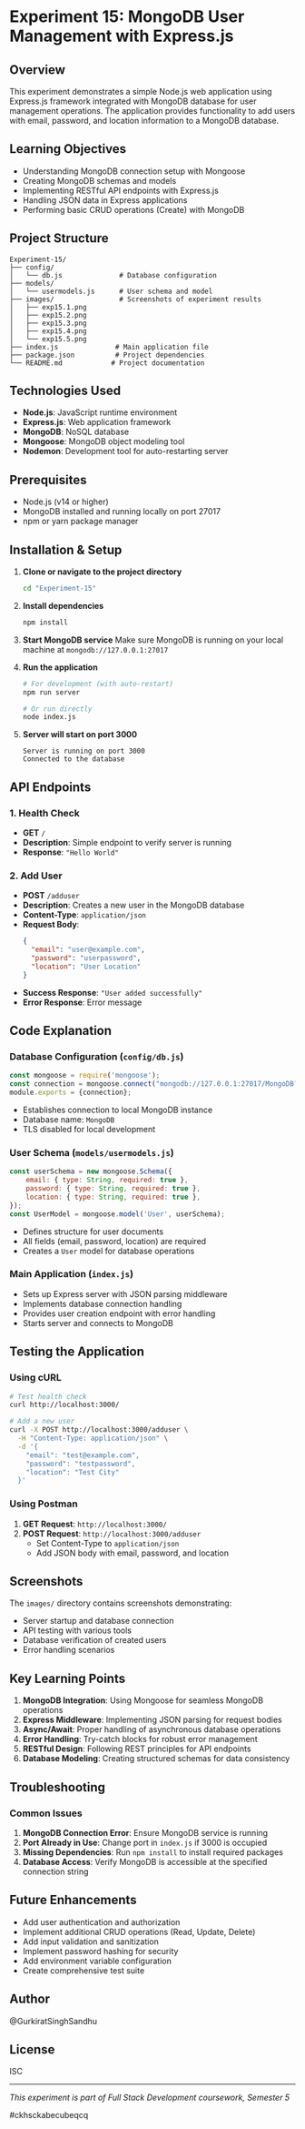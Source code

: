 # Experiment 15: MongoDB User Management with Express.js

## Overview
This experiment demonstrates a simple Node.js web application using Express.js framework integrated with MongoDB database for user management operations. The application provides functionality to add users with email, password, and location information to a MongoDB database.

## Learning Objectives
- Understanding MongoDB connection setup with Mongoose
- Creating MongoDB schemas and models
- Implementing RESTful API endpoints with Express.js
- Handling JSON data in Express applications
- Performing basic CRUD operations (Create) with MongoDB

## Project Structure
```
Experiment-15/
├── config/
│   └── db.js              # Database configuration
├── models/
│   └── usermodels.js      # User schema and model
├── images/                # Screenshots of experiment results
│   ├── exp15.1.png
│   ├── exp15.2.png
│   ├── exp15.3.png
│   ├── exp15.4.png
│   └── exp15.5.png
├── index.js              # Main application file
├── package.json          # Project dependencies
└── README.md            # Project documentation
```

## Technologies Used
- **Node.js**: JavaScript runtime environment
- **Express.js**: Web application framework
- **MongoDB**: NoSQL database
- **Mongoose**: MongoDB object modeling tool
- **Nodemon**: Development tool for auto-restarting server

## Prerequisites
- Node.js (v14 or higher)
- MongoDB installed and running locally on port 27017
- npm or yarn package manager

## Installation & Setup

1. **Clone or navigate to the project directory**
   ```bash
   cd "Experiment-15"
   ```

2. **Install dependencies**
   ```bash
   npm install
   ```

3. **Start MongoDB service**
   Make sure MongoDB is running on your local machine at `mongodb://127.0.0.1:27017`

4. **Run the application**
   ```bash
   # For development (with auto-restart)
   npm run server
   
   # Or run directly
   node index.js
   ```

5. **Server will start on port 3000**
   ```
   Server is running on port 3000
   Connected to the database
   ```

## API Endpoints

### 1. Health Check
- **GET** `/`
- **Description**: Simple endpoint to verify server is running
- **Response**: `"Hello World"`

### 2. Add User
- **POST** `/adduser`
- **Description**: Creates a new user in the MongoDB database
- **Content-Type**: `application/json`
- **Request Body**:
  ```json
  {
    "email": "user@example.com",
    "password": "userpassword",
    "location": "User Location"
  }
  ```
- **Success Response**: `"User added successfully"`
- **Error Response**: Error message

## Code Explanation

### Database Configuration (`config/db.js`)
```javascript
const mongoose = require('mongoose');
const connection = mongoose.connect("mongodb://127.0.0.1:27017/MongoDB?tls=false")
module.exports = {connection};
```
- Establishes connection to local MongoDB instance
- Database name: `MongoDB`
- TLS disabled for local development

### User Schema (`models/usermodels.js`)
```javascript
const userSchema = new mongoose.Schema({
    email: { type: String, required: true },
    password: { type: String, required: true },
    location: { type: String, required: true },
});
const UserModel = mongoose.model('User', userSchema);
```
- Defines structure for user documents
- All fields (email, password, location) are required
- Creates a `User` model for database operations

### Main Application (`index.js`)
- Sets up Express server with JSON parsing middleware
- Implements database connection handling
- Provides user creation endpoint with error handling
- Starts server and connects to MongoDB

## Testing the Application

### Using cURL
```bash
# Test health check
curl http://localhost:3000/

# Add a new user
curl -X POST http://localhost:3000/adduser \
  -H "Content-Type: application/json" \
  -d '{
    "email": "test@example.com",
    "password": "testpassword",
    "location": "Test City"
  }'
```

### Using Postman
1. **GET Request**: `http://localhost:3000/`
2. **POST Request**: `http://localhost:3000/adduser`
   - Set Content-Type to `application/json`
   - Add JSON body with email, password, and location

## Screenshots
The `images/` directory contains screenshots demonstrating:
- Server startup and database connection
- API testing with various tools
- Database verification of created users
- Error handling scenarios

## Key Learning Points

1. **MongoDB Integration**: Using Mongoose for seamless MongoDB operations
2. **Express Middleware**: Implementing JSON parsing for request bodies
3. **Async/Await**: Proper handling of asynchronous database operations
4. **Error Handling**: Try-catch blocks for robust error management
5. **RESTful Design**: Following REST principles for API endpoints
6. **Database Modeling**: Creating structured schemas for data consistency

## Troubleshooting

### Common Issues
1. **MongoDB Connection Error**: Ensure MongoDB service is running
2. **Port Already in Use**: Change port in `index.js` if 3000 is occupied
3. **Missing Dependencies**: Run `npm install` to install required packages
4. **Database Access**: Verify MongoDB is accessible at the specified connection string

## Future Enhancements
- Add user authentication and authorization
- Implement additional CRUD operations (Read, Update, Delete)
- Add input validation and sanitization
- Implement password hashing for security
- Add environment variable configuration
- Create comprehensive test suite

## Author
@GurkiratSinghSandhu

## License
ISC

---
*This experiment is part of Full Stack Development coursework, Semester 5*

#ckhsckabecubeqcq